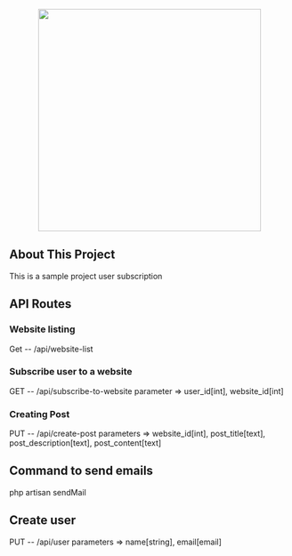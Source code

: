 <p align="center"><a href="https://laravel.com" target="_blank"><img src="https://raw.githubusercontent.com/laravel/art/master/logo-lockup/5%20SVG/2%20CMYK/1%20Full%20Color/laravel-logolockup-cmyk-red.svg" width="400"></a></p>

## About This Project

This is a sample project user subscription 

## API Routes

### Website listing
Get -- /api/website-list

### Subscribe user to a website
GET -- /api/subscribe-to-website 
parameter => user_id[int], website_id[int]

### Creating Post
PUT -- /api/create-post
parameters => website_id[int], post_title[text], post_description[text], post_content[text]

## Command to send emails
php artisan sendMail

## Create user
PUT -- /api/user
parameters => name[string], email[email]